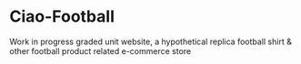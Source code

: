 # Ciao-Football
Work in progress graded unit website, a hypothetical replica football shirt &amp; other football product related e-commerce store
